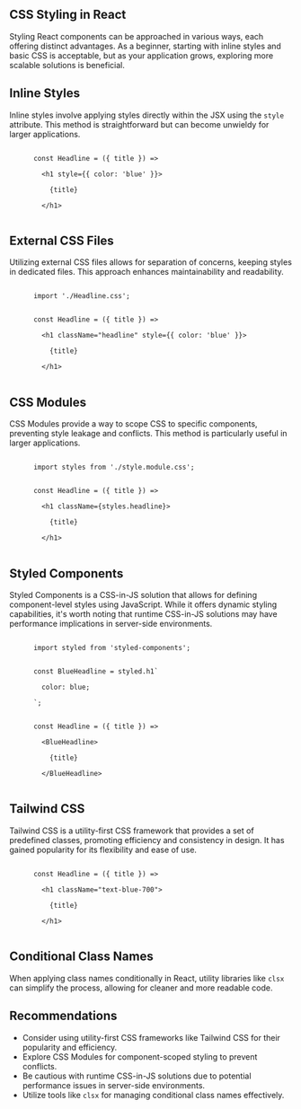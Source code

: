 <article>
  <section>
    <h2>CSS Styling in React</h2>
    <p>Styling React components can be approached in various ways, each offering distinct advantages. As a beginner, starting with inline styles and basic CSS is acceptable, but as your application grows, exploring more scalable solutions is beneficial.</p>
  </section>

  <section>
    <h2>Inline Styles</h2>
    <p>Inline styles involve applying styles directly within the JSX using the <code>style</code> attribute. This method is straightforward but can become unwieldy for larger applications.</p>
    <code>
      const Headline = ({ title }) =><br/>
        &lt;h1 style={{ color: 'blue' }}&gt;<br/>
          {title}<br/>
        &lt;/h1&gt;
    </code>
  </section>

  <section>
    <h2>External CSS Files</h2>
    <p>Utilizing external CSS files allows for separation of concerns, keeping styles in dedicated files. This approach enhances maintainability and readability.</p>
    <code>
      import './Headline.css';<br/><br/>
      const Headline = ({ title }) =><br/>
        &lt;h1 className="headline" style={{ color: 'blue' }}&gt;<br/>
          {title}<br/>
        &lt;/h1&gt;
    </code>
  </section>

  <section>
    <h2>CSS Modules</h2>
    <p>CSS Modules provide a way to scope CSS to specific components, preventing style leakage and conflicts. This method is particularly useful in larger applications.</p>
    <code>
      import styles from './style.module.css';<br/><br/>
      const Headline = ({ title }) =><br/>
        &lt;h1 className={styles.headline}&gt;<br/>
          {title}<br/>
        &lt;/h1&gt;
    </code>
  </section>

  <section>
    <h2>Styled Components</h2>
    <p>Styled Components is a CSS-in-JS solution that allows for defining component-level styles using JavaScript. While it offers dynamic styling capabilities, it's worth noting that runtime CSS-in-JS solutions may have performance implications in server-side environments.</p>
    <code>
      import styled from 'styled-components';<br/><br/>
      const BlueHeadline = styled.h1`<br/>
        color: blue;<br/>
      `;<br/><br/>
      const Headline = ({ title }) =><br/>
        &lt;BlueHeadline&gt;<br/>
          {title}<br/>
        &lt;/BlueHeadline&gt;
    </code>
  </section>

  <section>
    <h2>Tailwind CSS</h2>
    <p>Tailwind CSS is a utility-first CSS framework that provides a set of predefined classes, promoting efficiency and consistency in design. It has gained popularity for its flexibility and ease of use.</p>
    <code>
      const Headline = ({ title }) =><br/>
        &lt;h1 className="text-blue-700"&gt;<br/>
          {title}<br/>
        &lt;/h1&gt;
    </code>
  </section>

  <section>
    <h2>Conditional Class Names</h2>
    <p>When applying class names conditionally in React, utility libraries like <code>clsx</code> can simplify the process, allowing for cleaner and more readable code.</p>
  </section>

  <section>
    <h2>Recommendations</h2>
    <ul>
      <li>Consider using utility-first CSS frameworks like Tailwind CSS for their popularity and efficiency.</li>
      <li>Explore CSS Modules for component-scoped styling to prevent conflicts.</li>
      <li>Be cautious with runtime CSS-in-JS solutions due to potential performance issues in server-side environments.</li>
      <li>Utilize tools like <code>clsx</code> for managing conditional class names effectively.</li>
    </ul>
  </section>
</article>
